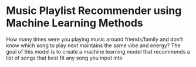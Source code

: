 # Music Playlist Recommender using Machine Learning Methods
How many times were you playing music around friends/family and don't know which song to play next maintains the same vibe and energy? The goal of this model is to create a machine learning model that recommends a list of songs that best fit any song you input into
